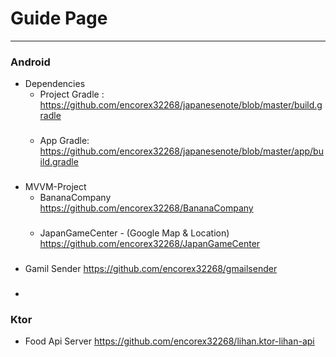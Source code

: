 # Guide Page
----

### Android

* Dependencies
    * Project Gradle :
        https://github.com/encorex32268/japanesenote/blob/master/build.gradle
    ###
    * App Gradle:
        https://github.com/encorex32268/japanesenote/blob/master/app/build.gradle
    
###
* MVVM-Project 
  * BananaCompany
    https://github.com/encorex32268/BananaCompany
    ###
  * JapanGameCenter - (Google Map & Location)
    https://github.com/encorex32268/JapanGameCenter
###
* Gamil Sender
    https://github.com/encorex32268/gmailsender
###
* 


### Ktor

 * Food Api Server
    https://github.com/encorex32268/lihan.ktor-lihan-api
 ###
 

